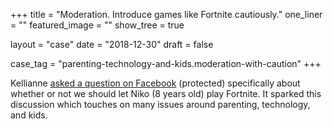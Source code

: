 +++
title          = "Moderation. Introduce games like Fortnite cautiously."
one_liner      = ""
featured_image = ""
show_tree      = true

layout 				 = "case"
date 					 = "2018-12-30"
draft 				 = false

case_tag 		   = "parenting-technology-and-kids.moderation-with-caution"
+++

Kellianne [asked a question on Facebook](https://www.facebook.com/photo.php?fbid=10155694360576109&set=a.10150453244796109&type=3&theater) (protected) specifically about whether or not we should let Niko (8 years old) play Fortnite. It sparked this discussion which touches on many issues around parenting, technology, and kids.